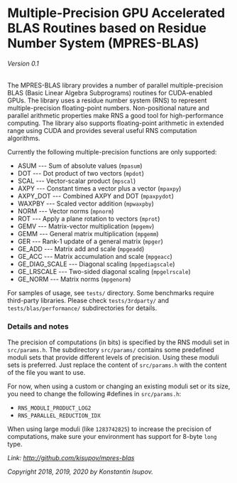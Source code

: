 # Multiple-Precision GPU Accelerated BLAS Routines based on Residue Number System (MPRES-BLAS)
###### Version 0.1


The MPRES-BLAS library provides a number of parallel multiple-precision BLAS 
(Basic Linear Algebra Subprograms) routines for CUDA-enabled GPUs.
The library uses a residue number system (RNS) to represent multiple-precision
floating-point numbers. Non-positional nature and parallel arithmetic properties make RNS
a good tool for high-performance computing. The library also supports floating-point arithmetic
in extended range using CUDA and provides several useful RNS computation algorithms.

Currently the following multiple-precision functions are only supported:

* ASUM --- Sum of absolute values (`mpasum`)
* DOT --- Dot product of two vectors (`mpdot`)
* SCAL --- Vector-scalar product (`mpscal`)
* AXPY --- Constant times a vector plus a vector (`mpaxpy`)
* AXPY_DOT --- Combined AXPY and DOT (`mpaxpydot`)
* WAXPBY --- Scaled vector addition (`mpwaxpby`)
* NORM --- Vector norms (`mpnorm`)
* ROT --- Apply a plane rotation to vectors (`mprot`)
* GEMV --- Matrix-vector multiplication (`mpgemv`)
* GEMM --- General matrix multiplication (`mpgemm`)
* GER --- Rank-1 update of a general matrix (`mpger`)
* GE_ADD --- Matrix add and scale (`mpgeadd`)
* GE_ACC --- Matrix accumulation and scale (`mpgeacc`)
* GE_DIAG_SCALE --- Diagonal scaling (`mpgediagscale`)
* GE_LRSCALE --- Two-sided diagonal scaling (`mpgelrscale`)
* GE_NORM --- Matrix norms (`mpgenorm`)

For samples of usage, see `tests/` directory. Some benchmarks require third-party libraries.
Please check `tests/3rdparty/` and `tests/blas/performance/` subdirectories for details.

### Details and notes

The precision of computations (in bits) is specified by the RNS moduli set in `src/params.h`.
The subdirectory `src/params/` contains some predefined moduli sets that provide different
levels of precision. Using these moduli sets is preferred. Just replace the content of
`src/params.h` with the content of the file you want to use.

For now, when using a custom or changing an existing moduli set or its size,
you need to change the following #defines in `src/params.h`:

* `RNS_MODULI_PRODUCT_LOG2`
* `RNS_PARALLEL_REDUCTION_IDX`

When using large moduli (like `1283742825`) to increase the precision of computations, make sure your environment has support for 8-byte `long` type.



*Link: http://github.com/kisupov/mpres-blas*

*Copyright 2018, 2019, 2020 by Konstantin Isupov.*
